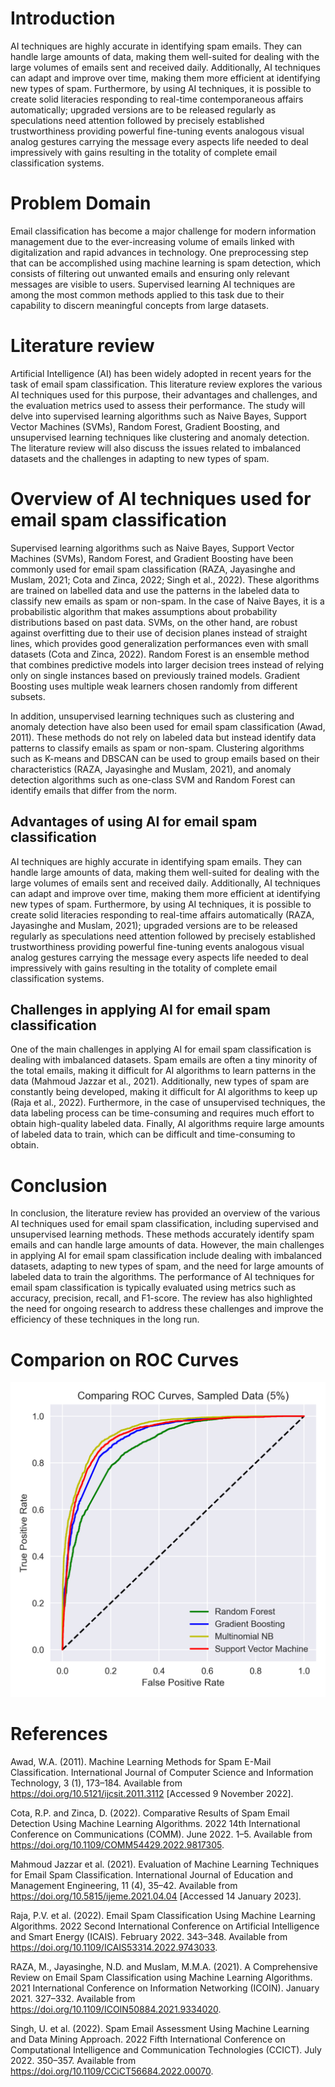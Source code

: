 # Introduction

AI techniques are highly accurate in identifying spam emails. They can handle large amounts of data, making them well-suited for dealing with the large volumes of emails sent and received daily. Additionally, AI techniques can adapt and improve over time, making them more efficient at identifying new types of spam. Furthermore, by using AI techniques, it is possible to create solid literacies responding to real-time contemporaneous affairs automatically; upgraded versions are to be released regularly as speculations need attention followed by precisely established trustworthiness providing powerful fine-tuning events analogous visual analog gestures carrying the message every aspects life needed to deal impressively with gains resulting in the totality of complete email classification systems.

# Problem Domain 

Email classification has become a major challenge for modern information management due to the ever-increasing volume of emails linked with digitalization and rapid advances in technology. One preprocessing step that can be accomplished using machine learning is spam detection, which consists of filtering out unwanted emails and ensuring only relevant messages are visible to users. Supervised learning AI techniques are among the most common methods applied to this task due to their capability to discern meaningful concepts from large datasets.

# Literature review

Artificial Intelligence (AI) has been widely adopted in recent years for the task of email spam classification. This literature review explores the various AI techniques used for this purpose, their advantages and challenges, and the evaluation metrics used to assess their performance. The study will delve into supervised learning algorithms such as Naive Bayes, Support Vector Machines (SVMs), Random Forest, Gradient Boosting, and unsupervised learning techniques like clustering and anomaly detection. The literature review will also discuss the issues related to imbalanced datasets and the challenges in adapting to new types of spam.

# Overview of AI techniques used for email spam classification

Supervised learning algorithms such as Naive Bayes, Support Vector Machines (SVMs), Random Forest, and Gradient Boosting have been commonly used for email spam classification (RAZA, Jayasinghe and Muslam, 2021; Cota and Zinca, 2022; Singh et al., 2022). These algorithms are trained on labelled data and use the patterns in the labeled data to classify new emails as spam or non-spam. In the case of Naive Bayes, it is a probabilistic algorithm that makes assumptions about probability distributions based on past data. SVMs, on the other hand, are robust against overfitting due to their use of decision planes instead of straight lines, which provides good generalization performances even with small datasets (Cota and Zinca, 2022). Random Forest is an ensemble method that combines predictive models into larger decision trees instead of relying only on single instances based on previously trained models. Gradient Boosting uses multiple weak learners chosen randomly from different subsets.

In addition, unsupervised learning techniques such as clustering and anomaly detection have also been used for email spam classification (Awad, 2011). These methods do not rely on labeled data but instead identify data patterns to classify emails as spam or non-spam. Clustering algorithms such as K-means and DBSCAN can be used to group emails based on their characteristics (RAZA, Jayasinghe and Muslam, 2021), and anomaly detection algorithms such as one-class SVM and Random Forest can identify emails that differ from the norm.

## Advantages of using AI for email spam classification

AI techniques are highly accurate in identifying spam emails. They can handle large amounts of data, making them well-suited for dealing with the large volumes of emails sent and received daily. Additionally, AI techniques can adapt and improve over time, making them more efficient at identifying new types of spam. Furthermore, by using AI techniques, it is possible to create solid literacies responding to real-time affairs automatically (RAZA, Jayasinghe and Muslam, 2021); upgraded versions are to be released regularly as speculations need attention followed by precisely established trustworthiness providing powerful fine-tuning events analogous visual analog gestures carrying the message every aspects life needed to deal impressively with gains resulting in the totality of complete email classification systems.

## Challenges in applying AI for email spam classification

One of the main challenges in applying AI for email spam classification is dealing with imbalanced datasets. Spam emails are often a tiny minority of the total emails, making it difficult for AI algorithms to learn patterns in the data (Mahmoud Jazzar et al., 2021). Additionally, new types of spam are constantly being developed, making it difficult for AI algorithms to keep up (Raja et al., 2022). Furthermore, in the case of unsupervised techniques, the data labeling process can be time-consuming and requires much effort to obtain high-quality labeled data. Finally, AI algorithms require large amounts of labeled data to train, which can be difficult and time-consuming to obtain.

# Conclusion

In conclusion, the literature review has provided an overview of the various AI techniques used for email spam classification, including supervised and unsupervised learning methods. These methods accurately identify spam emails and can handle large amounts of data. However, the main challenges in applying AI for email spam classification include dealing with imbalanced datasets, adapting to new types of spam, and the need for large amounts of labeled data to train the algorithms. The performance of AI techniques for email spam classification is typically evaluated using metrics such as accuracy, precision, recall, and F1-score. The review has also highlighted the need for ongoing research to address these challenges and improve the efficiency of these techniques in the long run.

# Comparion on ROC Curves

![ROC Curves](/results/roc_curves.png)


# References

Awad, W.A. (2011). Machine Learning Methods for Spam E-Mail Classification. International Journal of Computer Science and Information Technology, 3 (1), 173–184. Available from https://doi.org/10.5121/ijcsit.2011.3112 [Accessed 9 November 2022].

Cota, R.P. and Zinca, D. (2022). Comparative Results of Spam Email Detection Using Machine Learning Algorithms. 2022 14th International Conference on Communications (COMM). June 2022. 1–5. Available from https://doi.org/10.1109/COMM54429.2022.9817305.

Mahmoud Jazzar et al. (2021). Evaluation of Machine Learning Techniques for Email Spam Classification. International Journal of Education and Management Engineering, 11 (4), 35–42. Available from https://doi.org/10.5815/ijeme.2021.04.04 [Accessed 14 January 2023].

Raja, P.V. et al. (2022). Email Spam Classification Using Machine Learning Algorithms. 2022 Second International Conference on Artificial Intelligence and Smart Energy (ICAIS). February 2022. 343–348. Available from https://doi.org/10.1109/ICAIS53314.2022.9743033.

RAZA, M., Jayasinghe, N.D. and Muslam, M.M.A. (2021). A Comprehensive Review on Email Spam Classification using Machine Learning Algorithms. 2021 International Conference on Information Networking (ICOIN). January 2021. 327–332. Available from https://doi.org/10.1109/ICOIN50884.2021.9334020.

Singh, U. et al. (2022). Spam Email Assessment Using Machine Learning and Data Mining Approach. 2022 Fifth International Conference on Computational Intelligence and Communication Technologies (CCICT). July 2022. 350–357. Available from https://doi.org/10.1109/CCiCT56684.2022.00070.




